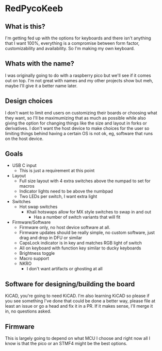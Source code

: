 # RedPycoKeeb
## What is this?
I'm getting fed up with the options for keyboards and there isn't anything that I want 100%, everything is a compromise between form factor, customizability and availability.
So I'm making my own keyboard.

## Whats with the name?
I was originally going to do with a raspberry pico but we'll see if it comes out on top.
I'm not great with names and my other projects show but meh, maybe I'll give it a better name later.

## Design choices
I don't want to limit end users on customizing their boards or choosing what they want, so I'll be maximumizing that as much as possible while also giving the option for changing things like the size and layout in forks or derivatives.
I don't want the host device to make choices for the user so limiting things behind having a certain OS is not ok, eg, software that runs on the host device.

## Goals
- USB C input
    - This is just a requirement at this point
- Layout
    - Full size layout with 4 extra switches above the numpad to set for macros
    - Indicator lights need to be above the numbpad
    - Two LEDs per switch, I want extra light
- Switches
    - Hot swap switches
        - Khali hotswaps allow for MX style switches to swap in and out
            - Has a number of switch variants that will fit
- Firmware/Software
    - Firmware only, no host device software at all.
    - Firmware updates should be really simple, no custom software, just drag and drop in DFU or similar
    - CapsLock indicator is in key and matches RGB light of switch
    - All on keyboard with function key similar to ducky keyboards
    - Brightness toggle
    - Macro support
    - NKRO
        - I don't want artifacts or ghosting at all

## Software for designing/building the board
KiCAD, you're going to need KiCAD.
I'm also learning KiCAD so please if you see something I've done that could be done a better way, please file at least an issue or go a head and fix it in a PR.
If it makes sense, I'll merge it in, no questions asked.

## Firmware
This is largely going to depend on what MCU I choose and right now all I know is that the pico or an STMF4 might be the best options.
